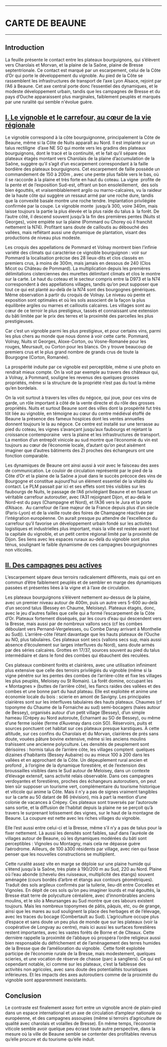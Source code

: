 ***
# CARTE DE BEAUNE
***
## Introduction

La feuille présente le contact entre les plateaux bourguignons, qui s’élèvent vers Charolais et Morvan, et la plaine de la Saône, plaine de Bresse septentrionale. Ce contact est marqué par un escarpement, celui de la Côte d’Or qui porte le développement du vignoble. Au pied de la Côte se rassemblent les infrastructures de transport de l’axe Lyon Alsace, rejoint par l’A6 à Beaune. Cet axe central porte donc l’essentiel des dynamiques, et le modeste développement urbain, tandis que les campagnes de Bresse et du pays d’Ouche apparaissent plus marginales, faiblement peuplés et marqués par une ruralité qui semble n'évolue guère. 

## <u>I. Le vignoble et le carrefour, au cœur de la vie régionale</u>

Le vignoble correspond à la côte bourguignonne, principalement la Côte de Beaune, même si la Côte de Nuits apparaît au Nord. Il est implanté sur un talus rectiligne  d’axe NE SO qui monte vers les gradins des plateaux bourguignons, dont le tracé et la continuité, et le fait qu’il sépare des plateaux étagés montant vers Charolais de la plaine d’accumulation de la Saône, suggère qu’il s’agit d’un escarpement correspondant à la faille bordière des plateaux bourguignons. Cet escarpement de faille possède un commandement de 150 à 200m , avec une pente plus faible vers le bas, où il se raccorde à la plaine et très forte en haut du coteau. La vigne  profite de la pente et de l’exposition Sud-est, offrant un bon ensoleillement,  des sols bien égouttés, et vraisemblablement argilo ou marno-calcaires, vu la raideur de la haute côte qui suggère un ressaut armé par une roche dure, tandis que la convexité basale montre une roche tendre. Implantation privilégiée confirmée par la coupe. Le vignoble monte  jusqu’à 300, voire 340m, mais laisse toujours la partie la plus élevée et la plus raide du talus à  la forêt. De l’autre côté, il descend souvent jusqu’à la fin des premières pentes (Nuits st Georges), voire empiète sur la plaine (Pommard ou Chorey où il franchit nettement la N74). Profitant sans doute de cailloutis au débouché des vallées, mais reflétant aussi une dynamique de plantation, visant des productions de niveau plus modeste. 

Les croquis des appellations de Pommard et Volnay montrent bien l’infinie variété des climats qui caractérise ce vignoble bourguignon : voir sur Pommard la localisation précise des 28 lieux-dits et clos classés en premiers crus, à moins de 300m, mais jamais en dessous de 240 (Clos Micot ou Château de Pommard). La multiplication depuis les premières délimitations cisterciennes des murettes délimitant climats et clos le montre sur la carte. Le haut du coteau et le secteur compris entre la D973 et la N74 correspondent à des appellations villages, tandis qu’on peut supposer que tout ce qui est planté au-delà de la N74 sont des bourgognes génériques. Même observation à partir du croquis de Volnay. Le niveau où pente et exposition sont optimales et où les sols associent de la façon la plus équilibrée argiles ou marnes et cailloutis calcaires. Les villages sont au cœur de ce terroir le plus prestigieux, tassés et connaissant une extension du bâti limitée par le prix des terres et la proximité des parcelles les plus prestigieuses.

Car c’est un vignoble parmi les plus prestigieux, et pour certains vins, parmi les plus chers au monde que nous donne à voir cette carte. Pommard, Volnay, Nuits st Georges, Aloxe-Corton, ou Vosne-Romanée pour les rouges, Meursault, ou Corton pour les blancs. On y trouve beaucoup de premiers crus et le plus grand nombre de grands crus de toute la Bourgogne (Corton, Romanée).

La prospérité induite par ce vignoble est perceptible, même si une photo en rendrait mieux compte. On la voit par exemple au travers des châteaux qui, à Volnay, à Pommard, souligne les revenus des quelques grosses propriétés, même si la structure de la propriété n’est pas du tout la même qu’en bordelais. 

On la voit surtout à travers les villes du négoce, qui joue, pour ces vins de garde, un rôle important à côté de la vente directe et du rôle des grosses propriétés. Nuits et surtout Beaune sont des villes dont la prospérité fut très tôt liée au vignoble, en témoigne au cœur du centre médiéval étoffé de Beaune la présence des fameux hospices dont les ventes annuelles donnent toujours le la au négoce. Ce centre est installé sur une terrasse au pied du coteau, les vignes s’avançant jusqu’aux faubourgs et rejetant la croissance contemporaine  vers la plaine et les infrastructures de transport. La mention d’un entrepôt vinicole au sud montre que l’économie du vin est toujours au cœur de l’économie locale, d’autant qu’on peut aisément imaginer que d’autres bâtiments des ZI proches des échangeurs ont une fonction comparable. 

Les dynamiques de Beaune ont ainsi aussi à voir avec le faisceau des axes de communication. Le couloir de circulation représenté par le pied de la Côte d’Or et la plaine de la Saône a joué dans le succès précoce des vins de Bourgogne et constitue aujourd’hui un élément essentiel de la vitalité du contact. Le PLM passait par ici et ses effets sont très visibles sur les faubourgs de Nuits, le passage de l’A6 privilégiant Beaune et en faisant un véritable carrefour autoroutier, avec l’A31 rejoignant Dijon, et au-delà le Nord-est du pays (Champagne et Nord), et l’A36 vers le Jura et la porte d’Alsace.  Au carrefour de l’axe majeur de la France depuis plus d’un siècle (Paris-Lyon) et de la vieille route des foires de Champagne réactivée par l’intégration européenne. On aurait presque pu attendre de l’excellence du carrefour qu’il favorise un développement urbain fondé sur les activités logistiques et industrielles plus important, mais la ville est restée avant tout la capitale du vignoble, et un petit centre régional limité par la proximité de Dijon. Ses liens avec les espaces ruraux au-delà du vignoble sont plus ténus, soulignant le faible dynamisme de ces campagnes bourguignonnes non viticoles.

## <u>II. Des campagnes peu actives</u>

L’escarpement sépare deux terroirs radicalement différents, mais qui ont en commun d’être faiblement peuplés et de sembler en marge des dynamiques passées et présentes liées à la vigne et à l’axe de circulation.

Les plateaux bourguignons s’élèvent nettement au-dessus de la plaine, avec un premier niveau autour de 400m, puis un autre vers 5-600 au-delà d’un second talus (Bessey en Chaume, Meloisey). Plateaux étagés, donc, avec le jeu d’autres failles que celle qui a formé l’escarpement de la Côte d’Or. Plateaux fortement disséqués, par les cours d’eau qui descendent vers la Bresse, mais aussi par de nombreux vallons secs (cf les combes déboulant vers Pernand-Vergelesses, ou Combe Danay arrivant à Monthelie au Sud)). L’arrière-côte l’étant davantage que les hauts plateaux de l’Ouche au NO, plus tabulaires. Ces plateaux sont secs (vallons secs sup, mais aussi absence d’écoulement sur larges interfluves du Nord), sans doute armés par des séries calcaires. Grottes en 17/37, sources souvent au pied du talus intermédiaire et dans le fond des combes qui ébauchent des reculées. 

Ces plateaux combinent forêts et clairières, avec une utilisation infiniment plus extensive que celle des terroirs privilégiés du vignoble (même si la vigne pénètre sur les pentes des combes de l’arrière-côte et fixe les villages les plus peuplés, Meloisey ou St Romain). La forêt domine, occupant les « Montagnes » (buttes de l’arrière côte), les flancs raides des vallées et des combes et une bonne part du haut plateau. Elle est exploitée et anime une économie locale du bois : scierie en amont de Savigny. Les principales clairières sont sur les interfluves tabulaires des hauts plateaux. Chaumes (cf toponyme du Chaume de la Fornaiche au sud) semi-bocagers (haies autour de Bessey), organisés autour d’un petit village (Bessey), d’un simple hameau (Crépey au Nord autoroute, Écharnant au SO de Bessey), ou même d’une ferme isolée (ferme d’Auvenay dans coin SO). Réservoirs, puits et sources ponctuent cet habitat sur ces plateaux presque karstiques. À cette altitude, sur ces confins du Charolais et du Morvan, clairières de prés sans doute, vouées pâture bovine extensive, même si les anciens moulins trahissent une ancienne polyculture. Les densités de peuplement sont dérisoires : hormis talus de l’arrière côte, les villages comptent  quelques dizaines d’habitants (Bessey Aubaine) ou au mieux 100 à 200 dans les vallées et en approchant de la Côte. Un dépeuplement rural ancien et profond , à l’origine de la dynamique forestière, et de l’extension des broussailles visibles dans le Sud autour de Meloisey, dans un contexte d’élevage extensif, sans activité relais observable. Dans ces campagnes verdoyantes et forestières, proches des échangeurs autoroutiers, on peut bien sûr supposer un tourisme vert, complémentaire du tourisme historique et viticole qui anime la Côte. Mais il n'y a pas de signes vraiment tangibles sur la carte au 50 datant de 86 (révision), mis à part la mention d’une colonie de vacances à Crépey. Ces plateaux sont traversés par l’autoroute sans sortie, et la diffusion de l’habitat depuis la plaine ne se perçoit qu’à travers le surprenant lotissement des vignes, sur le haut de la montagne de Beaune. La coupure est nette avec les riches villages du vignoble.

Elle l’est aussi entre celui-ci et la Bresse, même s’il n’y a pas de talus pour la fixer nettement. Là aussi les densités sont faibles, sauf dans l’auréole de villages autour de Beaune, où les dynamiques modérées du bâti sont perceptibles : Vignoles ou Montagny, mais cela ne dépasse guère l’aérodrome. Ailleurs, de 100 à300 résidents par village, avec rien qui fasse penser que les nouvelles constructions se multiplient. 

Cette ruralité assez vite en marge se déploie sur une plaine humide qui s’étend jusqu’à la Saône, très plate à 190/200 m au Sud, 220 au Nord. Plaine où l’eau abonde (chevelu des ruisseaux, multiplicité des étangs) souvent aménagée (cours bordés d’arbre et étangs aux contours géométriques). Traduit des sols argileux confirmés par la tuilerie, lieu-dit entre Corcelles et Vignoles. En dépit de ces sols qu’on peu imaginer lourds et mal égouttés, la Bresse était terre de polyculture céréalière, avec d’innombrables anciens moulins, et le silo à Meursanges au Sud montre que ces labours existent toujours. Mais les nombreux toponymes de pâtis, pâquis, etc, ou de grange, ainsi que les mares au sud soulignent la place des herbages et de l’élevage, avec les traces du bocage (Combertault au Sud). L’agriculture occupe plus d’espace et sans doute un peu plus de monde que sur les plateaux (voir la coopérative de Longvay au centre), mais ici aussi les surfaces forestières restent importantes, avec les vastes forêts de Borne et de Cîteaux. Cette dernière rappelle la proximité de l’abbaye où prospéra l’ordre religieux aussi bien responsable du défrichement et de l’aménagement des terres humides de la Bresse que de l’amélioration du vignoble.  Cette forêt exploitée participe de l’économie rurale de la Bresse, mais modestement, quelques scieries, et une vocation de réserve de chasse (parc à sangliers). Ce qui est cependant notable, ici comme sur les plateaux, c’est la faiblesse des activités non agricoles, avec sans doute des potentialités touristiques inférieures. Et les impacts des axes autoroutiers comme de la proximité du vignoble sont apparemment inexistants. 

## Conclusion

Le contraste est finalement assez fort entre un vignoble ancré de plain-pied dans un espace international et un axe de circulation d’ampleur nationale ou européenne, et des campagnes assoupies (même si terroirs d’agriculture de qualité avec charolais et volailles de Bresse). En même temps, l’économie viticole semble avoir quelque peu écrasé toute autre perspective, dans la mesure où la ville de Beaune semble se contenter des profitables revenus qu’elle procure et du tourisme qu’elle induit.